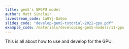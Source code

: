 ```yaml
---
title: gem5's GPGPU model
author: Matt Sinclair
livestream_code: 1a9Yj-QaQoo
slides_code: "develop-gem5-tutorial-2022-gpu.pdf"
example_code: /materials/developing-gem5-models/11-gpu
---
```


This is all about how to use and develop for the GPU.
